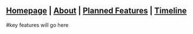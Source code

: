 ## [Homepage](index.md) | [About](about.md) | [Planned Features](features.md) | [Timeline](timeline.md)
#key features will go here
